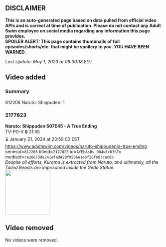 ## DISCLAIMER
**This is an auto-generated page based on data pulled from official video APIs and is correct at time of publication. Please do not contact any Adult Swim employee on social media regarding any information this page provides.**  
**SPOILER ALERT: This page contains thumbnails of full episodes/shorts/etc. that might be spoilery to you. YOU HAVE BEEN WARNED.**  

_Last Update: May 1, 2023 at 06:30:18 EDT_
## Video added
### Summary
812206 Naruto: Shippuden: 1  
### 2177823
**Naruto: Shippuden S07E45 - A True Ending**  
TV-PG-V 🔒 21:55  
⌛ January 21, 2024 at 23:59:00 EST  
https://www.adultswim.com/videos/naruto-shippuden/a-true-ending  
seriesid=`812206` titleid=`2177823` id=`AYEbAsBs_0O4w1rD3STm` mediaid=`ca26673de241efad429f9506e1e6f28f603cac0b`  
_Despite all efforts, Kurama is extracted from Naruto, and ultimately, all the Tailed Beasts are imprisoned inside the Gedo Statue._  
<a href="https://media.cdn.adultswim.com/uploads/20220531/thumbnails/2_22531124634-NarutoShippuden_393_ATrueEnding.png"><img src="https://media.cdn.adultswim.com/uploads/20220531/thumbnails/2_22531124634-NarutoShippuden_393_ATrueEnding.png" height="144px" /></a>
## Video removed
No videos were removed.  
